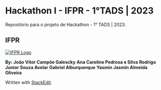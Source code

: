 # Hackathon I - IFPR - 1°TADS | 2023

Repositório para o projeto de Hackathon - 1° TADS | 2023.

## IFPR

[![IFPR Logo](https://user-images.githubusercontent.com/126702799/234438114-4db30796-20ad-4bec-b118-246ebbe9de63.png)](https://user-images.githubusercontent.com/126702799/234438114-4db30796-20ad-4bec-b118-246ebbe9de63.png)

**By:**
**João Vitor Campõe Galescky**
**Ana Caroline Pedrosa e Silva**
**Rodrigo Junior Souza Avelar**
**Gabriel Alburquerque**
**Yasmin Jasmin Almeida Oliveira**


Written with  [StackEdit](https://stackedit.io/).

